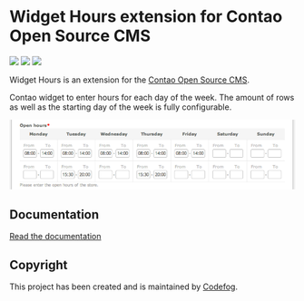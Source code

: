 # Widget Hours extension for Contao Open Source CMS

![](https://img.shields.io/packagist/v/codefog/contao-widget_hours.svg)
![](https://img.shields.io/packagist/l/codefog/contao-widget_hours.svg)
![](https://img.shields.io/packagist/dt/codefog/contao-widget_hours.svg)

Widget Hours is an extension for the [Contao Open Source CMS](https://contao.org).

Contao widget to enter hours for each day of the week. The amount of rows as well as the starting day of the week is 
fully configurable.

![](docs/images/preview.png)

## Documentation

[Read the documentation](docs/README.md)

## Copyright

This project has been created and is maintained by [Codefog](https://codefog.pl).